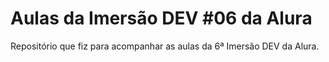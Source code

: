 # Aulas da Imersão DEV #06 da Alura

Repositório que fiz para acompanhar as aulas da 6ª Imersão DEV da Alura.
